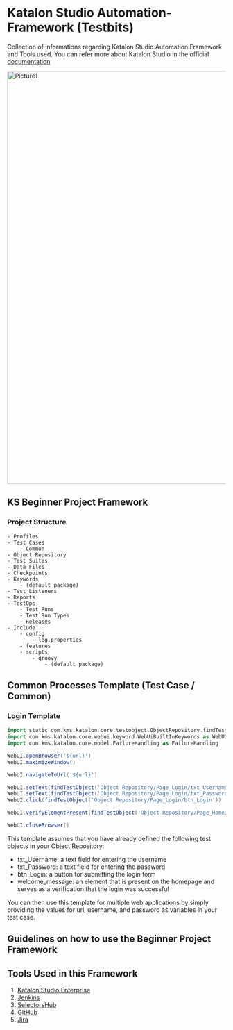 # Katalon Studio Automation-Framework (Testbits)
Collection of informations regarding Katalon Studio Automation Framework and Tools used. You can refer more about Katalon Studio in the official [documentation](https://docs.katalon.com/docs) 

<img width="951" alt="Picture1" src="https://user-images.githubusercontent.com/120165538/211730216-4ac34e1a-b965-46c0-bc48-f89ff9cbd119.png">

## KS Beginner Project Framework
### Project Structure
```
- Profiles
- Test Cases
    - Common
- Object Repository
- Test Suites
- Data Files
- Checkpoints
- Keywords
    - (default package)
- Test Listeners
- Reports
- TestOps
    - Test Runs
    - Test Run Types
    - Releases
- Include
    - config
        - log.properties
    - features
    - scripts
        - groovy
            - (default package)
```


## Common Processes Template (Test Case / Common)
### Login Template
```groovy
import static com.kms.katalon.core.testobject.ObjectRepository.findTestObject
import com.kms.katalon.core.webui.keyword.WebUiBuiltInKeywords as WebUI
import com.kms.katalon.core.model.FailureHandling as FailureHandling

WebUI.openBrowser('${url}')
WebUI.maximizeWindow()

WebUI.navigateToUrl('${url}')

WebUI.setText(findTestObject('Object Repository/Page_Login/txt_Username'), '${username}')
WebUI.setText(findTestObject('Object Repository/Page_Login/txt_Password'), '${password}')
WebUI.click(findTestObject('Object Repository/Page_Login/btn_Login'))

WebUI.verifyElementPresent(findTestObject('Object Repository/Page_Home/welcome_message'), FailureHandling.CONTINUE_ON_FAILURE)

WebUI.closeBrowser()
```

This template assumes that you have already defined the following test objects in your Object Repository:

- txt_Username: a text field for entering the username
- txt_Password: a text field for entering the password
- btn_Login: a button for submitting the login form
- welcome_message: an element that is present on the homepage and serves as a verification that the login was successful

You can then use this template for multiple web applications by simply providing the values for url, username, and password as variables in your test case.

## Guidelines on how to use the Beginner Project Framework

## Tools Used in this Framework
1. [Katalon Studio Enterprise](https://katalon.com/katalon-studio)
2. [Jenkins](https://www.jenkins.io/)
3. [SelectorsHub](https://selectorshub.com/)
4. [GitHub](https://github.com/)
5. [Jira](https://www.atlassian.com/software/jira)

